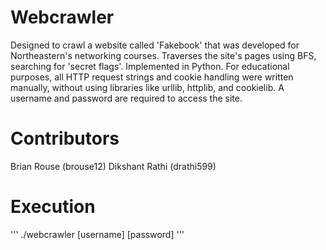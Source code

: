 # Webcrawler
Designed to crawl a website called 'Fakebook' that was developed for Northeastern's networking courses.  Traverses the site's pages using BFS, searching for 'secret flags'.  Implemented in Python.  For educational purposes, all HTTP request strings and cookie handling were written manually, without using libraries like urllib, httplib, and cookielib.  A username and password are required to access the site.

# Contributors
Brian Rouse (brouse12)
Dikshant Rathi (drathi599)

# Execution
'''
./webcrawler [username] [password]
'''
